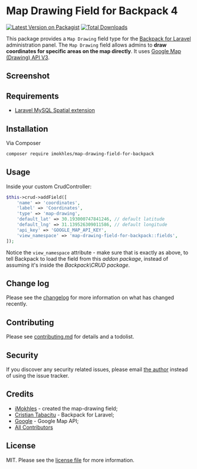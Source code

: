 # Map Drawing Field for Backpack 4

[![Latest Version on Packagist][ico-version]][link-packagist]
[![Total Downloads][ico-downloads]][link-downloads]

This package provides a ```Map Drawing``` field type for the [Backpack for Laravel](https://backpackforlaravel.com/) administration panel. The ```Map Drawing``` field allows admins to **draw coordinates for specific areas on the map directly**. It uses [Google Map (Drawing) API V3](https://developers.google.com/maps/documentation/javascript/drawinglayer).


## Screenshot


## Requirements

- [Laravel MySQL Spatial extension](https://github.com/grimzy/laravel-mysql-spatial)

## Installation

Via Composer

``` bash
composer require imokhles/map-drawing-field-for-backpack
```

## Usage

Inside your custom CrudController:

```php
$this->crud->addField([
    'name' => 'coordinates',
    'label' => 'Coordinates',
    'type' => 'map-drawing',
    'default_lat' => 30.193000747841246, // default latitude
    'default_lng' => 31.139526309011586, // default longitude
    'api_key' => 'GOOGLE_MAP_API_KEY',
    'view_namespace' => 'map-drawing-field-for-backpack::fields',
]);
```

Notice the ```view_namespace``` attribute - make sure that is exactly as above, to tell Backpack to load the field from this _addon package_, instead of assuming it's inside the _Backpack\CRUD package_.

## Change log

Please see the [changelog](changelog.md) for more information on what has changed recently.

## Contributing

Please see [contributing.md](contributing.md) for details and a todolist.

## Security

If you discover any security related issues, please email [the author](composer.json) instead of using the issue tracker.

## Credits

- [iMokhles](https://github.com/imokhles) - created the map-drawing field;
- [Cristian Tabacitu](https://github.com/tabacitu) - Backpack for Laravel;
- [Google](https://developers.google.com/maps/documentation/javascript/drawinglayer) - Google Map API;
- [All Contributors][link-contributors]

## License

MIT. Please see the [license file](license.md) for more information.

[ico-version]: https://img.shields.io/packagist/v/imokhles/map-drawing-field-for-backpack.svg?style=flat-square
[ico-downloads]: https://img.shields.io/packagist/dt/imokhles/map-drawing-field-for-backpack.svg?style=flat-square

[link-packagist]: https://packagist.org/packages/imokhles/map-drawing-field-for-backpack
[link-downloads]: https://packagist.org/packages/imokhles/map-drawing-field-for-backpack
[link-author]: https://imokhles.com
[link-contributors]: ../../contributors
